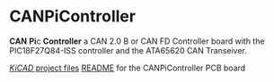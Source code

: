 # CANPiController

**CAN** **Pi**c **Controller** a CAN 2.0 B or CAN FD Controller board with the PIC18F27Q84-ISS controller and the ATA65620 CAN Transeiver.

[*KiCAD* project files](https://github.com/gregorsun/CANPiController/tree/main/KiCAD)
[README](https://github.com/gregorsun/CANPiController/blob/main/README.md) for the CANPiController PCB board
